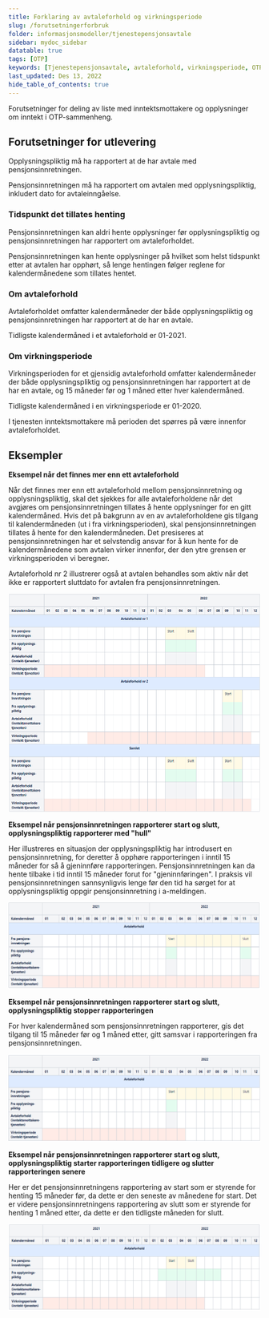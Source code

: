 ```yaml
---
title: Forklaring av avtaleforhold og virkningsperiode
slug: /forutsetningerforbruk
folder: informasjonsmodeller/tjenestepensjonsavtale
sidebar: mydoc_sidebar
datatable: true
tags: [OTP]
keywords: [Tjenestepensjonsavtale, avtaleforhold, virkningsperiode, OTP]
last_updated: Des 13, 2022
hide_table_of_contents: true
---
```

<summary>Forutsetninger for deling av liste med inntektsmottakere og opplysninger om inntekt i OTP-sammenheng.</summary>

## Forutsetninger for utlevering

Opplysningspliktig må ha rapportert at de har avtale med pensjonsinnretningen.

Pensjonsinnretningen må ha rapportert om avtalen med opplysningspliktig, inkludert dato for avtaleinngåelse.

### Tidspunkt det tillates henting

Pensjonsinnretningen kan aldri hente opplysninger før opplysningspliktig og pensjonsinnretningen har rapportert om avtaleforholdet.

Pensjonsinnretningen kan hente opplysninger på hvilket som helst tidspunkt etter at avtalen har opphørt, så lenge hentingen følger reglene for kalendermånedene som tillates hentet.

### Om avtaleforhold

Avtaleforholdet omfatter kalendermåneder der både opplysningspliktig og pensjonsinnretningen har rapportert at de har en avtale.

Tidligste kalendermåned i et avtaleforhold er 01-2021.

### Om virkningsperiode

Virkningsperioden for et gjensidig avtaleforhold omfatter kalendermåneder der både opplysningspliktig og pensjonsinnretningen har rapportert at de har en avtale, og 15 måneder før og 1 måned etter hver kalendermåned.

Tidligste kalendermåned i en virkningsperiode er 01-2020.

I tjenesten inntektsmottakere må perioden det spørres på være innenfor avtaleforholdet.

## Eksempler

**Eksempel når det finnes mer enn ett avtaleforhold**

Når det finnes mer enn ett avtaleforhold mellom pensjonsinnretning og opplysningspliktig, skal det sjekkes for alle avtaleforholdene når det avgjøres om pensjonsinnretningen tillates å hente opplysninger for en gitt kalendermåned. Hvis det på bakgrunn av en av avtaleforholdene gis tilgang til kalendermåneden (ut i fra virkningsperioden), skal pensjonsinnretningen tillates å hente for den kalendermåneden. Det presiseres at pensjonsinnretningen har et selvstendig ansvar for å kun hente for de kalendermånedene som avtalen virker innenfor, der den ytre grensen er virkningsperioden vi beregner.

Avtaleforhold nr 2 illustrerer også at avtalen behandles som aktiv når det ikke er rapportert sluttdato for avtalen fra pensjonsinnretningen.

![OTP_Eksempel1](../../../static/download/OTP_Eksempel_1.png)


**Eksempel når pensjonsinnretningen rapporterer start og slutt, opplysningspliktig rapporterer med "hull"**

Her illustreres en situasjon der opplysningspliktig har introdusert en pensjonsinnretning, for deretter å opphøre rapporteringen i inntil 15 måneder for så å gjeninnføre rapporteringen. Pensjonsinnretningen kan da hente tilbake i tid inntil 15 måneder forut for "gjeninnføringen". I praksis vil pensjonsinnretningen sannsynligvis lenge før den tid ha sørget for at opplysningspliktig oppgir pensjonsinnretning i a-meldingen. 

![OTP_Eksempel1](../../../static/download/OTP_Eksempel_2.png)


**Eksempel når pensjonsinnretningen rapporterer start og slutt, opplysningspliktig stopper rapporteringen**

For hver kalendermåned som pensjonsinnretningen rapporterer, gis det tilgang til 15 måneder før og 1 måned etter, gitt samsvar i rapporteringen fra pensjonsinnretningen.

![OTP_Eksempel1](../../../static/download/OTP_Eksempel_3.png)


**Eksempel når pensjonsinnretningen rapporterer start og slutt, opplysningspliktig starter rapporteringen tidligere og slutter rapporteringen senere**

Her er det pensjonsinnretningens rapportering av start som er styrende for henting 15 måneder før, da dette er den seneste av månedene for start. Det er videre pensjonsinnretningens rapportering av slutt som er styrende for henting 1 måned etter, da dette er den tidligste måneden for slutt.

![OTP_Eksempel1](../../../static/download/OTP_Eksempel_4.png)
